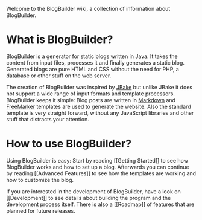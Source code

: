 Welcome to the BlogBuilder wiki, a collection of information about BlogBuilder.  

# What is BlogBuilder?
BlogBuilder is a generator for static blogs written in Java. It takes the content from input files, processes it and finally generates a static blog. Generated blogs are pure HTML and CSS without the need for PHP, a database or other stuff on the web server.

The creation of BlogBuilder was inspired by [JBake](http://jbake.org/) but unlike JBake it does not support a wide range of input formats and template processors. BlogBuilder keeps it simple: Blog posts are written in [Markdown](http://daringfireball.net/projects/markdown/) and [FreeMarker](http://freemarker.org/) templates are used to generate the website. Also the standard template is very straight forward, without any JavaScript libraries and other stuff that distracts your attention.

# How to use BlogBuilder?
Using BlogBuilder is easy: Start by reading [[Getting Started]] to see how BlogBuilder works and how to set up a blog. Afterwards you can continue by reading [[Advanced Features]] to see how the templates are working and how to customize the blog.

If you are interested in the development of BlogBuilder, have a look on [[Development]] to see details about building the program and the development process itself. There is also a [[Roadmap]] of features that are planned for future releases.
